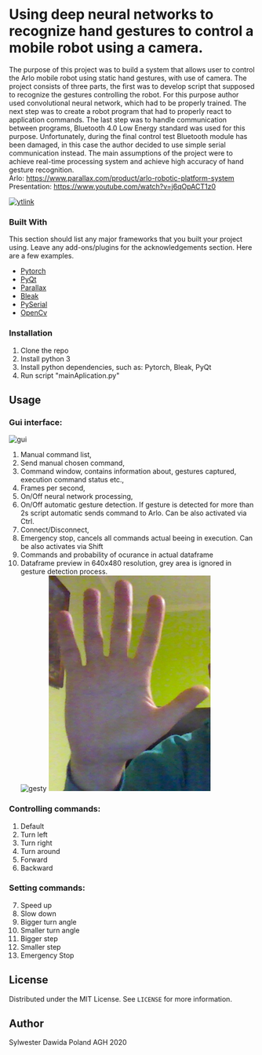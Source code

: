 <!--
*** Thanks for checking out this README Template. If you have a suggestion that would
*** make this better, please fork the repo and create a pull request or simply open
*** an issue with the tag "enhancement".
*** Thanks again! Now go create something AMAZING! :D
-->




# Using deep neural networks to recognize hand gestures to control a mobile robot using a camera.
The purpose of this project was to build a system that allows user to control the Arlo mobile robot using static hand gestures, with use of camera. The project consists of three parts, the first was to develop script that supposed to recognize the gestures controlling the robot. For this purpose author used convolutional neural network, which had to be properly trained. The next step was to create a robot program that had to properly react to application commands. The last step was to handle communication between programs, Bluetooth 4.0 Low Energy standard was used for this purpose. Unfortunately, during the final control test Bluetooth module has been damaged, in this case the author decided to use simple serial communication instead. The main assumptions of the project were to achieve real-time processing system and achieve high accuracy of hand gesture recognition. </br>
Arlo: https://www.parallax.com/product/arlo-robotic-platform-system </br>
Presentation: https://www.youtube.com/watch?v=j6qOpACT1z0 </br>

[![ytlink](https://www.androidpolice.com/wp-content/uploads/2013/02/nexusae0_130.png)](https://www.youtube.com/watch?v=j6qOpACT1z0    "Presentation")

### Built With
This section should list any major frameworks that you built your project using. Leave any add-ons/plugins for the acknowledgements section. Here are a few examples.
* [Pytorch](https://pytorch.org/)
* [PyQt](https://python101.readthedocs.io/pl/latest/pyqt/)
* [Parallax](https://www.parallax.com/product/28966)
* [Bleak](https://github.com/hbldh/bleak)
* [PySerial](https://github.com/pyserial/pyserial)
* [OpenCv](https://pypi.org/project/opencv-python/)

### Installation

1. Clone the repo
2. Install python 3
3. Install python dependencies, such as: Pytorch, Bleak, PyQt
4. Run script "mainAplication.py"



<!-- USAGE EXAMPLES -->
## Usage
### Gui interface: </br>
![gui](Rysunki/gui2.png) </br>
1. Manual command list,
2. Send manual chosen command, 
3. Command window, contains information about, gestures captured, execution command status etc.,
4. Frames per second,
5. On/Off neural network processing,
6. On/Off automatic gesture detection. If gesture is detected for more than 2s script automatic sends command to Arlo. Can be also activated via Ctrl.
7. Connect/Disconnect,
8. Emergency stop, cancels all commands actual beeing in execution. Can be also activates via Shift 
9. Commands and probability of ocurance in actual dataframe
10. Dataframe preview in 640x480 resolution, grey area is ignored in gesture detection process. </br>
![gesty](Rysunki/schematGestów.png)
![gesty](Rysunki/gestStopu.png) </br>
### Controlling commands: </br>
1. Default
2. Turn left  
3. Turn right 
4. Turn around 
5. Forward
6. Backward </br> 
### Setting commands: </br>
7. Speed up  
8. Slow down 
9. Bigger turn angle
10. Smaller turn angle 
11. Bigger step 
12. Smaller step 
13. Emergency Stop



<!-- LICENSE -->
## License

Distributed under the MIT License. See `LICENSE` for more information.



## Author

Sylwester Dawida Poland AGH
2020



